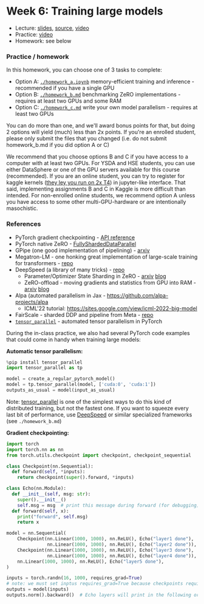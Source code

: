 # Week 6: Training large models
* Lecture: [slides](lecture.pdf), [source](lecture.odp), [video](https://disk.yandex.ru/i/zpUT2zZorGilMw)
* Practice: [video](https://disk.yandex.ru/i/Bxp_jXdGa011Xw)
* Homework: see below



### Practice / homework
In this homework, you can choose one of 3 tasks to complete:
- Option A: [`./homework_a.ipynb`](./homework_a.ipynb) memory-efficient training and inference - recommended if you have a single GPU
- Option B: [`./homework_b.md`](./homework_b.md) benchmarking ZeRO implementations - requires at least two GPUs and some RAM
- Option C: [`./homework_c.md`](./homework_c.md) write your own model parallelism - requires at least two GPUs

You can do more than one, and we'll award bonus points for that, but doing 2 options will yield (much) less than 2x points. If you're an enrolled student, please only submit the files that you changed (i.e. do not submit homework_b.md if you did option A or C)

We recommend that you choose options B and C if you have access to a computer with at least two GPUs. For YSDA and HSE students, you can use either DataSphere or one of the GPU servers available for this course (recommended). If you are an online student, you can try to register for kaggle kernels ([they ley you run on 2x T4](https://www.kaggle.com/discussions/product-feedback/361104)) in jupyter-like interface. That said, implementing assignments B and C in Kaggle is more difficult than intended. For non-enrolled online students, we recommend option A unless you have access to some other multi-GPU-hardware or are intentionally masochistic.


### References

* PyTorch gradient checkpointing - [API reference](https://pytorch.org/docs/stable/checkpoint.html)
* PyTorch native ZeRO - [FullyShardedDataParallel](https://pytorch.org/blog/introducing-pytorch-fully-sharded-data-parallel-api/)
* GPipe (one good implementation of pipelining) - [arxiv](https://arxiv.org/abs/1811.06965)
* Megatron-LM - one honking great implementation of large-scale training for transformers - [repo](https://github.com/NVIDIA/Megatron-LM)
* DeepSpeed (a library of many tricks) - [repo](https://github.com/microsoft/DeepSpeed)
    * Parameter/Optimizer State Sharding in ZeRO - [arxiv](https://arxiv.org/pdf/1910.02054v3.pdf) [blog](https://www.microsoft.com/en-us/research/blog/zero-deepspeed-new-system-optimizations-enable-training-models-with-over-100-billion-parameters/)
    * ZeRO-offload - moving gradients and statistics from GPU into RAM - [arxiv](https://arxiv.org/abs/2101.06840) [blog](https://www.deepspeed.ai/news/2021/03/07/zero3-offload.html)
* Alpa (automated parallelism in Jax - https://github.com/alpa-projects/alpa
    * ICML'22 tutorial: https://sites.google.com/view/icml-2022-big-model
* FairScale - sharded DDP and pipeline from Meta - [repo](https://github.com/facebookresearch/fairscale)
* [`tensor_parallel`](https://github.com/BlackSamorez/tensor_parallel) - automated tensor parallelism in PyTorch


During the in-class practice, we also had several PyTorch code examples that could come in handy when training large models:

__Automatic tensor parallelism:__
```python
%pip install tensor_parallel
import tensor_parallel as tp

model = create_a_regular_pytorch_model()
model = tp.tensor_parallel(model, ['cuda:0', 'cuda:1'])
outputs_as_usual = model(input_as_usual)
```

Note: [tensor_parallel](https://github.com/BlackSamorez/tensor_parallel) is one of the simplest ways to do this kind of distributed training, but not the fastest one. If you want to squeeze every last bit of performance, use [DeepSpeed](https://github.com/microsoft/DeepSpeed) or similar specialized frameworks (see `./homework_b.md`)

__Gradient checkpointing:__
```python
import torch
import torch.nn as nn
from torch.utils.checkpoint import checkpoint, checkpoint_sequential

class Checkpoint(nn.Sequential):
  def forward(self, *inputs):
    return checkpoint(super().forward, *inputs)

class Echo(nn.Module):
  def __init__(self, msg: str):
    super().__init__()
    self.msg = msg  # print this message during forward (for debugging)
  def forward(self, x):
    print("forward", self.msg)
    return x

model = nn.Sequential(
    Checkpoint(nn.Linear(1000, 1000), nn.ReLU(), Echo("layer1 done"),
               nn.Linear(1000, 1000), nn.ReLU(), Echo("layer2 done")),
    Checkpoint(nn.Linear(1000, 1000), nn.ReLU(), Echo("layer3 done"),
               nn.Linear(1000, 1000), nn.ReLU(), Echo("layer4 done")),
    nn.Linear(1000, 1000), nn.ReLU(), Echo("layer5 done"),
)

inputs = torch.randn(16, 1000, requires_grad=True)
# note: we must set inptus requires_grad=True because checkpoints require at least one input with grad for backprop
outputs = model(inputs)
outputs.norm().backward()  # Echo layers will print in the following order: 1 2 3 4 5 3 4 1 2
```
